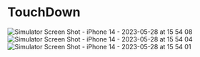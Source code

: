 # TouchDown
![Simulator Screen Shot - iPhone 14 - 2023-05-28 at 15 54 08](https://github.com/olagookundavid/TouchDown/assets/63510672/21d7afad-c57c-4514-aec4-ba9bed5667ad)
![Simulator Screen Shot - iPhone 14 - 2023-05-28 at 15 54 04](https://github.com/olagookundavid/TouchDown/assets/63510672/bd0f1f0d-231d-4bc5-9ffb-647dce294610)
![Simulator Screen Shot - iPhone 14 - 2023-05-28 at 15 54 01](https://github.com/olagookundavid/TouchDown/assets/63510672/5eac48ef-4d28-49dd-ad8b-cb9ee4d5e953)
